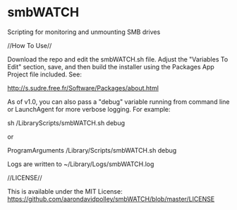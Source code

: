 # smbWATCH

Scripting for monitoring and unmounting SMB drives

//How To Use//

Download the repo and edit the smbWATCH.sh file.  Adjust the "Variables To Edit" section, save, and then build the installer using the Packages App Project file included.  See:

http://s.sudre.free.fr/Software/Packages/about.html

As of v1.0, you can also pass a "debug" variable running from command line or LaunchAgent for more verbose logging.  For example:

sh /LibraryScripts/smbWATCH.sh debug

or

<key>ProgramArguments</key>
<array>
 <string>/Library/Scripts/smbWATCH.sh</string>
 <string>debug</string>
</array>

Logs are written to ~/Library/Logs/smbWATCH.log

//LICENSE//

This is available under the MIT License: https://github.com/aarondavidpolley/smbWATCH/blob/master/LICENSE
